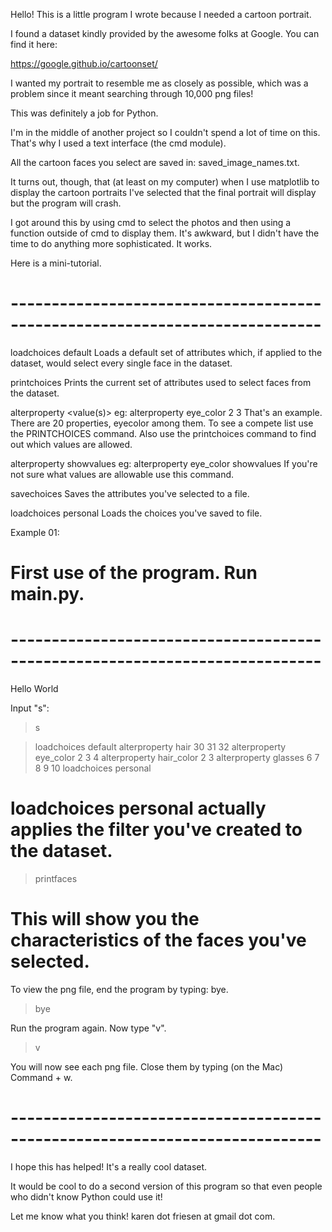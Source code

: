 Hello! This is a little program I wrote because I needed a cartoon portrait.

I found a dataset kindly provided by the awesome folks at Google. You can 
find it here:

https://google.github.io/cartoonset/

I wanted my portrait to resemble me as closely as possible, which was a problem since
it meant searching through 10,000 png files!

This was definitely a job for Python.

I'm in the middle of another project so I couldn't spend a lot of time on this.
That's why I used a text interface (the cmd module). 

All the cartoon faces you select are saved in: saved_image_names.txt.

It turns out, though, that (at least on my computer) when I use matplotlib to 
display the cartoon portraits I've selected that the final portrait will display 
but the program will crash.

I got around this by using cmd to select the photos and then using a function
outside of cmd to display them. It's awkward, but I didn't have the time to
do anything more sophisticated. It works.

Here is a mini-tutorial.

# ----------------------------------------------------------------------------

loadchoices default
Loads a default set of attributes which, if applied to the dataset, would select
every single face in the dataset.

printchoices
Prints the current set of attributes used to select faces from the dataset.

alterproperty <property> <value(s)>
eg: alterproperty eye_color 2 3
That's an example. There are 20 properties, eyecolor among them. To see a compete list
use the PRINTCHOICES command. Also use the printchoices command to find out which
values are allowed.

alterproperty <property> showvalues
eg: alterproperty eye_color showvalues
If you're not sure what values are allowable use this command. 

savechoices
Saves the attributes you've selected to a file.

loadchoices personal
Loads the choices you've saved to file.

Example 01:
# First use of the program. Run main.py.

# ----------------------------------------------------------------------------

Hello World

Input "s":
> s

> loadchoices default
> alterproperty hair 30 31 32
> alterproperty eye_color 2 3 4
> alterproperty hair_color 2 3
> alterproperty glasses 6 7 8 9 10
> loadchoices personal

# loadchoices personal actually applies the filter you've created to the dataset.

> printfaces

# This will show you the characteristics of the faces you've selected.

To view the png file, end the program by typing: bye.
> bye

Run the program again. Now type "v".
> v

You will now see each png file. Close them by typing (on the Mac) Command + w.

# ----------------------------------------------------------------------------

I hope this has helped! It's a really cool dataset.

It would be cool to do a second version of this program so that even people
who didn't know Python could use it!

Let me know what you think! karen dot friesen at gmail dot com.
